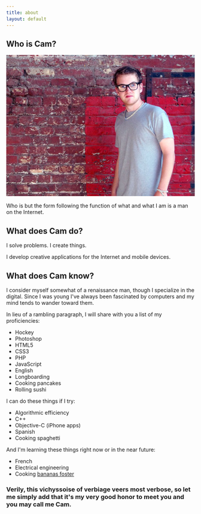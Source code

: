 ```yaml
---
title: about
layout: default
---
```


## Who is Cam?

<img src="/images/cam.jpg" alt="Cam Pedersen" />

Who is but the form following the function of what and what I am is a man on the Internet.

## What does Cam do?

I solve problems. I create things.

I develop creative applications for the Internet and mobile devices.

## What does Cam know?

I consider myself somewhat of a renaissance man, though I specialize in the digital.
Since I was young I've always been fascinated by computers and my mind tends to wander toward them.

In lieu of a rambling paragraph, I will share with you a list of my proficiencies:

- Hockey
- Photoshop
- HTML5
- CSS3
- PHP
- JavaScript
- English
- Longboarding
- Cooking pancakes
- Rolling sushi

I can do these things if I try:

- Algorithmic efficiency
- C++
- Objective-C (iPhone apps)
- Spanish
- Cooking spaghetti

And I'm learning these things right now or in the near future:

- French
- Electrical engineering
- Cooking [bananas foster](http://en.wikipedia.org/wiki/Bananas_Foster)

### Verily, this vichyssoise of verbiage veers most verbose, so let me simply add that it's my very good honor to meet you and you may call me Cam.
